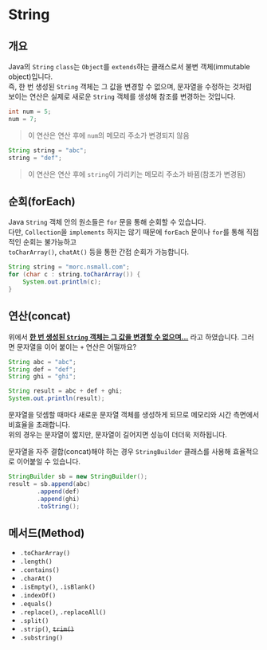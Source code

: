 # String

## 개요
Java의 `String` `class`는 `Object`를 `extends`하는 클래스로서 불변 객체(immutable object)입니다.  
즉, 한 번 생성된 `String` 객체는 그 값을 변경할 수 없으며, 문자열을 수정하는 것처럼 보이는 연산은 실제로 새로운 `String` 객체를 생성해 참조를 변경하는 것입니다.
```java
int num = 5;
num = 7;
```
> 이 연산은 연산 후에 `num`의 메모리 주소가 변경되지 않음

```java
String string = "abc";
string = "def";
```
> 이 연산은 연산 후에 `string`이 가리키는 메모리 주소가 바뀜(참조가 변경됨)

## 순회(forEach)
Java `String` 객체 안의 원소들은 `for` 문을 통해 순회할 수 있습니다.  
다만, `Collection`을 `implements` 하지는 않기 때문에 `forEach` 문이나 `for`를 통해 직접적인 순회는 불가능하고  
`toCharArray()`, `chatAt()` 등을 통한 간접 순회가 가능합니다.
```java
String string = "morc.nsmall.com";
for (char c : string.toCharArray()) {
    System.out.println(c);
}
```

## 연산(concat)
위에서 [**한 번 생성된 `String` 객체는 그 값을 변경할 수 없으며...**](#개요) 라고 하였습니다. 그러면 문자열을 이어 붙이는 `+` 연산은 어떨까요?
```java
String abc = "abc";
String def = "def";
String ghi = "ghi";

String result = abc + def + ghi;
System.out.println(result);
```

문자열을 덧셈할 때마다 새로운 문자열 객체를 생성하게 되므로 메모리와 시간 측면에서 비효율을 초래합니다.  
위의 경우는 문자열이 짧지만, 문자열이 길어지면 성능이 더더욱 저하됩니다.

문자열을 자주 결합(concat)해야 하는 경우 `StringBuilder` 클래스를 사용해 효율적으로 이어붙일 수 있습니다.
```java
StringBuilder sb = new StringBuilder();
result = sb.append(abc)
        .append(def)
        .append(ghi)
        .toString();
```

## 메서드(Method)
- `.toCharArray()`
- `.length()`
- `.contains()`
- `.charAt()`
- `.isEmpty()`, `.isBlank()`
- `.indexOf()`
- `.equals()`
- `.replace()`, `.replaceAll()`
- `.split()`
- `.strip()`, ~~`trim()`~~
- `.substring()`